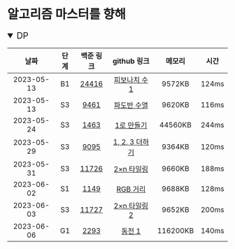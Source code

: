# 알고리즘 마스터를 향해


<details open>
<summary style="font-size: 20px">DP</summary>
<div markdown="1">

|     날짜     | 단계  |                     백준 링크                      |                                                                                        github 링크                                                                                         |  메모리   |  시간   |
|:----------:|:---:|:----------------------------------------------:|:----------------------------------------------------------------------------------------------------------------------------------------------------------------------------------------:|:------:|:-----:|
| 2023-05-13 | B1  | [24416](https://www.acmicpc.net/problem/24416) | [피보나치 수 1](https://github.com/gyur1kim/BOJ/blob/master/DP/24416_알고리즘%20수업%20-%20피보나치%20수%201.js) | 9572KB | 124ms |
| 2023-05-13 | S3  |  [9461](https://www.acmicpc.net/problem/9461)  |                   [파도반 수열](https://github.com/gyur1kim/BOJ/blob/master/DP/9461_파도반%20수열.js)                    | 9620KB | 116ms |
| 2023-05-24 | S3  |  [1463](https://www.acmicpc.net/problem/1463)  |                                        [1로 만들기](https://github.com/gyur1kim/BOJ/blob/master/DP/1463_1로%20만들기.js)                                         |44560KB | 244ms |
| 2023-05-29 | S3  |  [9095](https://www.acmicpc.net/problem/9095)  |                                   [1, 2, 3 더하기](https://github.com/gyur1kim/BOJ/blob/master/DP/9095_1%2C%202%2C%203%20더하기.js)                                    | 9364KB | 120ms |
| 2023-05-31 | S3  | [11726](https://www.acmicpc.net/problem/11726) |                                                       [2×n 타일링](https://github.com/gyur1kim/BOJ/blob/master/DP/11726_2×n%20타일링.js)                                                       |   9660KB   | 188ms |
| 2023-06-02 | S1  |  [1149](https://www.acmicpc.net/problem/1149)  |                                                          [RGB 거리](https://github.com/gyur1kim/BOJ/blob/master/DP/1149_RGB%20거리)                                                          | 9688KB | 128ms |
| 2023-06-03 | S3  | [11727](https://www.acmicpc.net/problem/11727) |                                                     [2×n 타일링 2](https://github.com/gyur1kim/BOJ/blob/master/DP/11727_2×n%20타일링%202)                                                      | 9652KB | 200ms |
| 2023-06-06 | G1  |  [2293](https://www.acmicpc.net/problem/2293)  |                                                        [동전 1](https://github.com/gyur1kim/BOJ/blob/master/DP/2293_동전%201)                                                        | 116200KB | 140ms |

</div>
</details>
